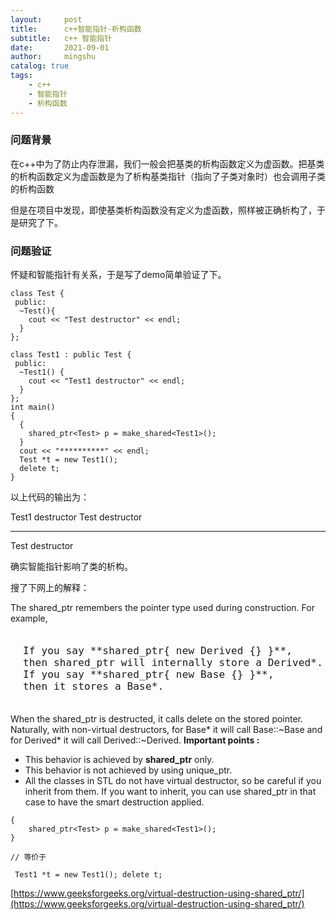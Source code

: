 ```yaml
---
layout:     post
title:      c++智能指针-析构函数
subtitle:   c++ 智能指针  
date:       2021-09-01
author:     mingshu
catalog: true
tags:
    - c++
    - 智能指针
    - 析构函数
---
```

### 问题背景

在c++中为了防止内存泄漏，我们一般会把基类的析构函数定义为虚函数。把基类的析构函数定义为虚函数是为了析构基类指针（指向了子类对象时）也会调用子类的析构函数

但是在项目中发现，即使基类析构函数没有定义为虚函数，照样被正确析构了，于是研究了下。

### 问题验证

怀疑和智能指针有关系，于是写了demo简单验证了下。

```
class Test {
 public:
  ~Test(){
    cout << "Test destructor" << endl;
  }
};

class Test1 : public Test {
 public:
  ~Test1() {
    cout << "Test1 destructor" << endl;
  }
};
int main()
{
  {
    shared_ptr<Test> p = make_shared<Test1>();
  }
  cout << "**********" << endl;
  Test *t = new Test1();
  delete t;
}
```

以上代码的输出为：

Test1 destructor
Test destructor
**********
Test destructor

确实智能指针影响了类的析构。

搜了下网上的解释：

The shared_ptr remembers the pointer type used during construction. For example,

<pre style="margin: 0px 0px 10px; padding: 20px; font-family: Consolas, monospace; font-size: 12pt; max-width: 100%; display: block; unicode-bidi: embed; white-space: pre; background: none !important; font-style: normal; font-weight: normal; text-indent: 0px; text-transform: none; word-spacing: 0px; text-decoration: none; box-sizing: border-box; border: 0px; vertical-align: baseline; overflow: auto; letter-spacing: 0.162px; text-align: left; position: relative; z-index: 2;">If you say **shared_ptr{ new Derived {} }**,
then shared_ptr will internally store a Derived*. 
If you say **shared_ptr{ new Base {} }**, 
then it stores a Base*. </pre>

When the shared_ptr is destructed, it calls delete on the stored pointer. Naturally, with non-virtual destructors, for Base* it will call Base::~Base and for Derived* it will call Derived::~Derived.
**Important points :**

*   This behavior is achieved by **shared_ptr** only.
*   This behavior is not achieved by using unique_ptr.
*   All the classes in STL do not have virtual destructor, so be careful if you inherit from them. If you want to inherit, you can use shared_ptr in that case to have the smart destruction applied.

```
{
    shared_ptr<Test> p = make_shared<Test1>();
}

// 等价于

 Test1 *t = new Test1(); delete t;
```

[https://www.geeksforgeeks.org/virtual-destruction-using-shared_ptr/](https://www.geeksforgeeks.org/virtual-destruction-using-shared_ptr/)
